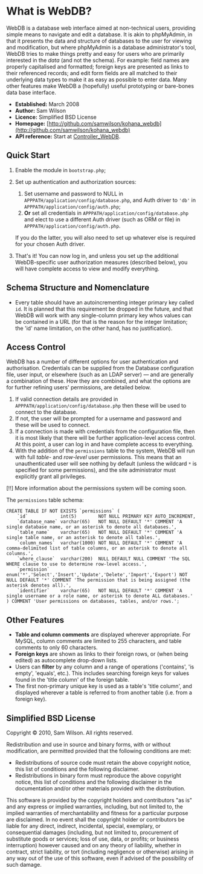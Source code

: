 # What is WebDB?

WebDB is a database web interface aimed at non-technical users, providing simple
means to navigate and edit a database.  It is akin to phpMyAdmin, in that it
presents the data and structure of databases to the user for viewing and
modification, but where phpMyAdmin is a database administrator's tool, WebDB
tries to make things pretty and easy for users who are primarily interested in
the *data* (and not the schema).  For example: field names are properly
capitalised and formatted; foreign keys are presented as links to their referenced
records; and edit form fields are all matched to their underlying data types to
make it as easy as possible to enter data.  Many other features make WebDB a
(hopefully) useful prototyping or bare-bones data base interface.

* **Established:** March 2008
* **Author:** Sam Wilson
* **Licence:** Simplified BSD License
* **Homepage:** [http://github.com/samwilson/kohana_webdb](http://github.com/samwilson/kohana_webdb)
* **API reference:** Start at [Controller_WebDB](api/Controller_WebDB).

## Quick Start

1. Enable the module in `bootstrap.php`;
2. Set up authentication and authorization sources:
   1. Set username and password to NULL in `APPPATH/application/config/database.php`,
      and Auth driver to `'db'` in `APPPATH/application/config/auth.php`;
   2. **Or** set all credentials in `APPPATH/application/config/database.php`
      and elect to use a different Auth driver (such as ORM or file) in
      `APPPATH/application/config/auth.php`.

   If you do the latter, you will also need to set up whatever else is required
   for your chosen Auth driver.
3. That's it!  You can now log in, and unless you set up the additional
   WebDB-specific user authorization measures (described below), you will have
   complete access to view and modify everything.

## Schema Structure and Nomenclature

* Every table should have an autoincrementing integer primary key called `id`.
  It is planned that this requirement be dropped in the future, and that WebDB
  will work with any single-column primary key whos values can be contained in a
  URL (for that is the reason for the integer limitation; the 'id' name
  limitation, on the other hand, has no justification).

## Access Control

WebDB has a number of different options for user authentication and
authorisation.  Credentials can be supplied from the Database configuration
file, user input, or elsewhere (such as an LDAP server) — and are generally a
combination of these.  How they are combined, and what the options are for
further refining users' permissions, are detailed below.

1. If valid connection details are provided in
   `APPPATH/application/config/database.php` then these will be used to connect
   to the database.
2. If not, the user will be prompted for a username and password and these will
   be used to connect.
3. If a connection is made with credentials from the configuration file, then it
   is most likely that there will be further application-level access control.
   At this point, a user can log in and have complete access to everything.
4. With the addition of the `permissions` table to the system, WebDB
   will run with full *table-* and *row-level* user permissions.  This means
   that an unauthenticated user will see nothing by default (unless the wildcard
  `*` is specified for some permissions), and the site administrator must
   explicitly grant all privileges.

[!!] More information about the permissions system will be coming soon.

The `permissions` table schema:

    CREATE TABLE IF NOT EXISTS `permissions` (
        `id`            int(5)        NOT NULL PRIMARY KEY AUTO_INCREMENT,
        `database_name` varchar(65)   NOT NULL DEFAULT '*' COMMENT 'A single database name, or an asterisk to denote all databases.',
        `table_name`    varchar(65)   NOT NULL DEFAULT '*' COMMENT 'A single table name, or an asterisk to denote all tables.',
        `column_names`  varchar(1000) NOT NULL DEFAULT '*' COMMENT 'A comma-delimited list of table columns, or an asterisk to denote all columns.',
        `where_clause`  varchar(200)  NULL DEFAULT NULL COMMENT 'The SQL WHERE clause to use to determine row-level access.',
        `permission`    enum('*','Select','Insert','Update','Delete','Import','Export') NOT NULL DEFAULT '*' COMMENT 'The permission that is being assigned (the asterisk denotes all).',
        `identifier`    varchar(65)   NOT NULL DEFAULT '*' COMMENT 'A single username or a role name, or asterisk to denote ALL databases.'
    ) COMMENT 'User permissions on databases, tables, and/or rows.';

## Other Features

* **Table and column comments** are displayed wherever appropriate.  For MySQL,
  column comments are limited to 255 characters, and table comments to only 60
  characters.
* **Foreign keys** are shown as links to their foreign rows, or (when being edited)
  as autocomplete drop-down lists.
* Users can **filter** by any column and a range of operations ('contains',
  'is empty', 'equals', etc.).  This includes searching foreign keys for values
  found in the 'title column' of the foreign table.
* The first non-primary unique key is used as a table's 'title column', and
  displayed wherever a table is referred to from another table (i.e. from a
  foreign key).

## Simplified BSD License

Copyright &copy; 2010, Sam Wilson.  All rights reserved.

Redistribution and use in source and binary forms, with or without modification,
are permitted provided that the following conditions are met:

* Redistributions of source code must retain the above copyright notice, this
  list of conditions and the following disclaimer.
* Redistributions in binary form must reproduce the above copyright notice, this
  list of conditions and the following disclaimer in the documentation and/or
  other materials provided with the distribution.

This software is provided by the copyright holders and contributors "as is" and
any express or implied warranties, including, but not limited to, the implied
warranties of merchantability and fitness for a particular purpose are
disclaimed. In no event shall the copyright holder or contributors be liable for
any direct, indirect, incidental, special, exemplary, or consequential damages
(including, but not limited to, procurement of substitute goods or services;
loss of use, data, or profits; or business interruption) however caused and on
any theory of liability, whether in contract, strict liability, or tort
(including negligence or otherwise) arising in any way out of the use of this
software, even if advised of the possibility of such damage.
